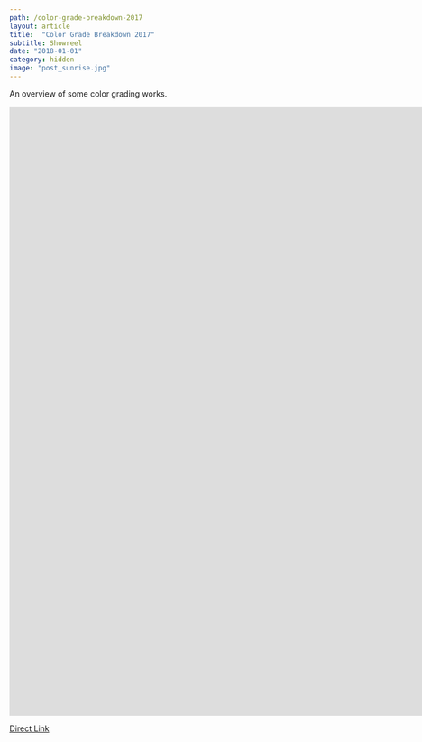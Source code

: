 ```yaml
---
path: /color-grade-breakdown-2017
layout: article
title:  "Color Grade Breakdown 2017"
subtitle: Showreel
date: "2018-01-01"
category: hidden
image: "post_sunrise.jpg"
---
```


An overview of some color grading works.


<iframe src="https://player.vimeo.com/video/258404953" frameborder="0" allowfullscreen width="1920" height="1080"></iframe>

[Direct Link](https://vimeo.com/258404953)

